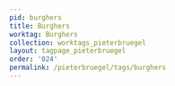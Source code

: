```yaml
---
pid: burghers
title: Burghers
worktag: Burghers
collection: worktags_pieterbruegel
layout: tagpage_pieterbruegel
order: '024'
permalink: /pieterbruegel/tags/burghers
---
```

